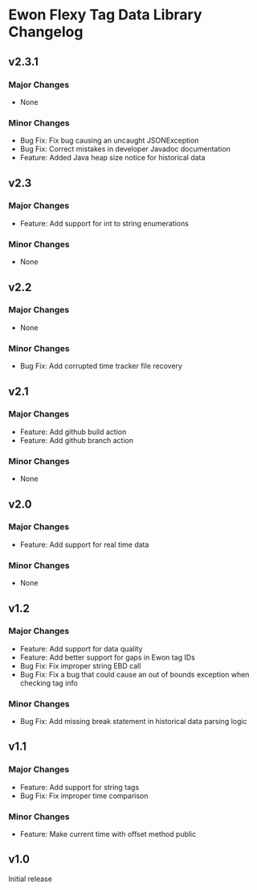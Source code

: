 # Ewon Flexy Tag Data Library Changelog

## v2.3.1
### Major Changes
- None
### Minor Changes
- Bug Fix: Fix bug causing an uncaught JSONException
- Bug Fix: Correct mistakes in developer Javadoc documentation
- Feature: Added Java heap size notice for historical data

## v2.3
### Major Changes
- Feature: Add support for int to string enumerations
### Minor Changes
- None

## v2.2
### Major Changes
- None
### Minor Changes
- Bug Fix: Add corrupted time tracker file recovery

## v2.1
### Major Changes
- Feature: Add github build action
- Feature: Add github branch action
### Minor Changes
- None

## v2.0
### Major Changes
- Feature: Add support for real time data

### Minor Changes
- None

## v1.2
### Major Changes
- Feature: Add support for data quality
- Feature: Add better support for gaps in Ewon tag IDs
- Bug Fix: Fix improper string EBD call
- Bug Fix: Fix a bug that could cause an out of bounds exception when checking tag info

### Minor Changes
- Bug Fix: Add missing break statement in historical data parsing logic

## v1.1
### Major Changes
- Feature: Add support for string tags
- Bug Fix: Fix improper time comparison

### Minor Changes
- Feature: Make current time with offset method public

## v1.0
Initial release
